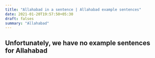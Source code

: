 ```yaml
---
title: "Allahabad in a sentence | Allahabad example sentences"
date: 2021-01-20T19:57:50+05:30
draft: falses
summary: "Allahabad"
---
```

## Unfortunately, we have no example sentences for Allahabad                 
